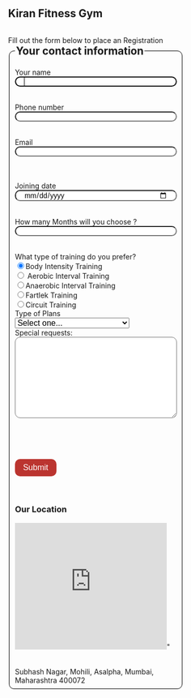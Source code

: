    
  <html>
    <head>
      <style>
         
body {
	font-family: Arial, Helvetica, sans-serif;
  background-color: #EFB106;
	margin: 0;
	padding: 0;
}
.wrapper {
	width: 80%;
	margin: 0 auto;
	padding: 1em; 
	display: flex;
	flex-flow: row nowrap;
}
section {
	flex-basis: 57%;
	margin-right: 10%;
}
aside {
	flex-basis: 33%;
}
p, [for="abtype"] {
	margin-bottom: 0;
	margin-top: 2rem;
}
fieldset, #abtype {
	margin-bottom: 2rem;
} 
fieldset {
	border: 1px solid black;
	border-radius: 10px;
}
legend {
	font-weight: bold;
	font-size: 1.3rem;
	margin-top: 1.5rem;
	margin-bottom: 1rem;
	display: block;
}
label {
	display: block;
}
input:not([type="radio"]):not([type="checkbox"]), 
textarea {
	display: block;
	margin-bottom: 2rem;
	width: 20rem;
	font-family: Arial, Helvetica, sans-serif;
	font-size: 1em;
	border-radius: 10px;
	padding: 0 1rem;
}
textarea {
	height: 10rem;
	padding: 1rem;
}
select {
	font-size: 1rem;
}
button {
	margin: 2rem 0;
	background-color: #BB342F;
	color: white;
	border: none;
	font-size: 1rem;
	padding: 0.5rem 1rem;
	border-radius: 10px;
}
button:hover {
	background-color: #9A2B27;
}
        </style>
      </head>
    <body>  
	<div class="wrapper">
		<section>
      <h1>Kiran Fitness Gym</h1>
      <p>Fill out the form below to place an Registration</p>
			<form method="POST" action="https://e3vwdl4bpd.execute-api.us-west-2.amazonaws.com/default/API2SES">
				<fieldset>
					<legend>Your contact information</legend>
					<label for="name">Your name </label>
					<input type="text" id="name" name="name" autofocus>
					<label for="phone">Phone number</label>
					<input type="tel" id="phone" name="phone"  >
					<label for="email">Email</label>
					<input type="email" id="email" name="email">					 
          <label for="date">Joining date</label>
					<input type="date" id="date" name="date">
          <label for="qty">How many Months will you choose ?<label>
					<input type="number" id="qty" name="qty" min="1" max="12">
            <p>What type of training do you prefer?</p>
					<label>
						<input type="radio" name="ufotype" value="kk" checked>Body Intensity Training
					</label>
					<label>
						<input type="radio" name="ufotype" value="kk1"> Aerobic Interval Training
					</label>
					<label>
						<input type="radio" name="ufotype" value="kk2">Anaerobic Interval Training    
					</label>
					<label>
						<input type="radio" name="ufotype" value="kk3">Fartlek Training
					</label>
					<label>
						<input type="radio" name="ufotype" value="any">Circuit Training               
					</label>
					<label for="kiran">Type of Plans  </label>
					<select id="kiran" name="kiran">
            <option selected>Select one...</option>
						<option value="tour">1 Month $50             </option>
						<option value="dinner">3 Months $100 (save $50)   </option>
            <option value="dance">6 Months $225 (save $75)</option>
            <option value="whales">12 Months $500 (save $100)</option>
					</select>
			<label for="comments">Special requests:</label>
					<textarea id="comments" name="comments"></textarea>		 
			<input id="send_to" type="hidden" name="send_to" value="yourEmailHere">
					<button type="submit">Submit</button>	 
                        <aside>
          <h1>Our Location</h1>
          <iframe src="https://www.google.com/maps/embed?pb=!1m18!1m12!1m3!1d3770.1091937159376!2d72.89627031421314!3d19.10286505609325!2m3!1f0!2f0!3f0!3m2!1i1024!2i768!4f13.1!3m3!1m2!1s0x3be7c9d98d504637%3A0x103babc83c2630b0!2sKiran%20Gym!5e0!3m2!1sen!2sin!4v1602441582199!5m2!1sen!2sin" width="300" height="250" frameborder="0" style="border:0;" allowfullscreen="" aria-hidden="false" tabindex="0"></iframe>"
		 <p>Subhash Nagar, Mohili, Asalpha, Mumbai, Maharashtra 400072</p>
	</div>
	<script src="js/forms.js"></script>   
</body>
</html>
